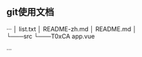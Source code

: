 ## git使用文档
···
│   list.txt
│   README-zh.md
│   README.md
│   
└───src
    └───T0xCA
            app.vue
            
···
